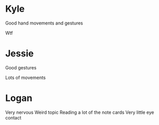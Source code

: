
# Kyle 

Good hand movements and gestures

Wtf 

# Jessie 

Good gestures

Lots of movements



# Logan 

Very nervous 
Weird topic 
Reading a lot of the note cards 
Very little eye contact
